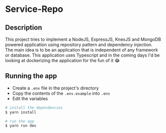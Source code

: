 # Service-Repo

## Description
This project tries to implement a NodeJS, ExpressJS, KnexJS and MongoDB powered application using repository pattern and dependency injection. The main idea is to be an application that is independent of any framework or database. This application uses Typescript and in the coming days I'd be looking at dockerizing the application for the fun of it 😂

## Running the app

- Create a `.env` file in the project's directory
- Copy the contents of the `.env.example` into `.env`
- Edit the variables

```bash
# install the dependencies
$ yarn install

# run the app
$ yarn run dev
```
